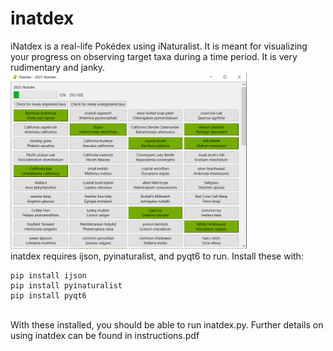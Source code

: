 # inatdex
iNatdex is a real-life Pokédex using iNaturalist. It is meant for visualizing your progress on observing target taxa during a time period. It is very rudimentary and janky.
<br>
<img src="assets/preview.PNG" alt="Example image of iNatdex" width="75%"/>
<br>
inatdex requires ijson, pyinaturalist, and pyqt6 to run. Install these with:
```
pip install ijson
pip install pyinaturalist
pip install pyqt6
```
<br>
With these installed, you should be able to run inatdex.py. Further details on using inatdex can be found in instructions.pdf
